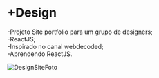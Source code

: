 # +Design

-Projeto Site portfolio para um grupo de designers; <br/>
-ReactJS; <br/>
-Inspirado no canal webdecoded; <br/>
-Aprendendo ReactJS. <br/>

![DesignSiteFoto](https://user-images.githubusercontent.com/86625044/190874588-5cdd4c56-0c21-40a9-a7eb-6639df9b4e12.png)